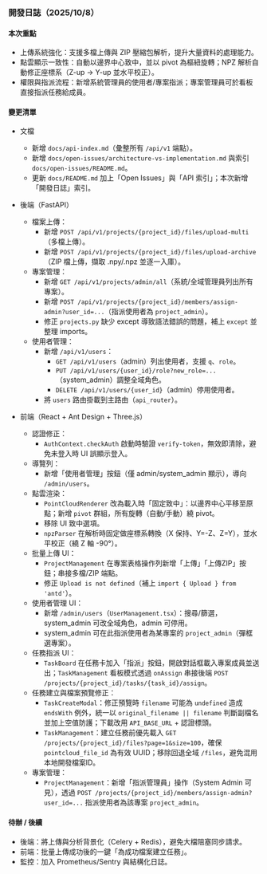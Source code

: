 ### 開發日誌（2025/10/8）

#### 本次重點
- 上傳系統強化：支援多檔上傳與 ZIP 壓縮包解析，提升大量資料的處理能力。
- 點雲顯示一致性：自動以邊界中心致中，並以 pivot 為樞紐旋轉；NPZ 解析自動修正座標系（Z-up -> Y-up 並水平校正）。
- 權限與指派流程：新增系統管理員的使用者/專案指派；專案管理員可於看板直接指派任務給成員。

#### 變更清單
- 文檔
  - 新增 `docs/api-index.md`（彙整所有 `/api/v1` 端點）。
  - 新增 `docs/open-issues/architecture-vs-implementation.md` 與索引 `docs/open-issues/README.md`。
  - 更新 `docs/README.md` 加上「Open Issues」與「API 索引」；本次新增「開發日誌」索引。

- 後端（FastAPI）
  - 檔案上傳：
    - 新增 `POST /api/v1/projects/{project_id}/files/upload-multi`（多檔上傳）。
    - 新增 `POST /api/v1/projects/{project_id}/files/upload-archive`（ZIP 檔上傳，擷取 .npy/.npz 並逐一入庫）。
  - 專案管理：
    - 新增 `GET /api/v1/projects/admin/all`（系統/全域管理員列出所有專案）。
    - 新增 `POST /api/v1/projects/{project_id}/members/assign-admin?user_id=...`（指派使用者為 `project_admin`）。
    - 修正 `projects.py` 缺少 except 導致語法錯誤的問題，補上 `except` 並整理 imports。
  - 使用者管理：
    - 新增 `/api/v1/users`：
      - `GET /api/v1/users`（admin）列出使用者，支援 `q`、`role`。
      - `PUT /api/v1/users/{user_id}/role?new_role=...`（system_admin）調整全域角色。
      - `DELETE /api/v1/users/{user_id}`（admin）停用使用者。
    - 將 `users` 路由掛載到主路由（`api_router`）。

- 前端（React + Ant Design + Three.js）
  - 認證修正：
    - `AuthContext.checkAuth` 啟動時驗證 `verify-token`，無效即清除，避免未登入時 UI 誤顯示登入。
  - 導覽列：
    - 新增「使用者管理」按鈕（僅 admin/system_admin 顯示），導向 `/admin/users`。
  - 點雲渲染：
    - `PointCloudRenderer` 改為載入時「固定致中」：以邊界中心平移至原點；新增 `pivot` 群組，所有旋轉（自動/手動）繞 pivot。
    - 移除 UI 致中選項。
    - `npzParser` 在解析時固定做座標系轉換（X 保持、Y=-Z、Z=Y），並水平校正（繞 Z 軸 -90°）。
  - 批量上傳 UI：
    - `ProjectManagement` 在專案表格操作列新增「上傳」「上傳ZIP」按鈕；串接多檔/ZIP 端點。
    - 修正 `Upload is not defined`（補上 `import { Upload } from 'antd'`）。
  - 使用者管理 UI：
    - 新增 `/admin/users`（`UserManagement.tsx`）：搜尋/篩選，system_admin 可改全域角色，admin 可停用。
    - system_admin 可在此指派使用者為某專案的 `project_admin`（彈框選專案）。
  - 任務指派 UI：
    - `TaskBoard` 在任務卡加入「指派」按鈕，開啟對話框載入專案成員並送出；`TaskManagement` 看板模式透過 `onAssign` 串接後端 `POST /projects/{project_id}/tasks/{task_id}/assign`。
  - 任務建立與檔案預覽修正：
    - `TaskCreateModal`：修正預覽時 `filename` 可能為 `undefined` 造成 `endsWith` 例外，統一以 `original_filename || filename` 判斷副檔名並加上空值防護；下載改用 `API_BASE_URL` + 認證標頭。
    - `TaskManagement`：建立任務前優先載入 `GET /projects/{project_id}/files?page=1&size=100`，確保 `pointcloud_file_id` 為有效 UUID；移除回退全域 `/files`，避免混用本地開發檔案ID。
  - 專案管理：
    - `ProjectManagement`：新增「指派管理員」操作（System Admin 可見），透過 `POST /projects/{project_id}/members/assign-admin?user_id=...` 指派使用者為該專案 `project_admin`。

#### 待辦 / 後續
- 後端：將上傳與分析背景化（Celery + Redis），避免大檔阻塞同步請求。
- 前端：批量上傳成功後的一鍵「為成功檔案建立任務」。
- 監控：加入 Prometheus/Sentry 與結構化日誌。


